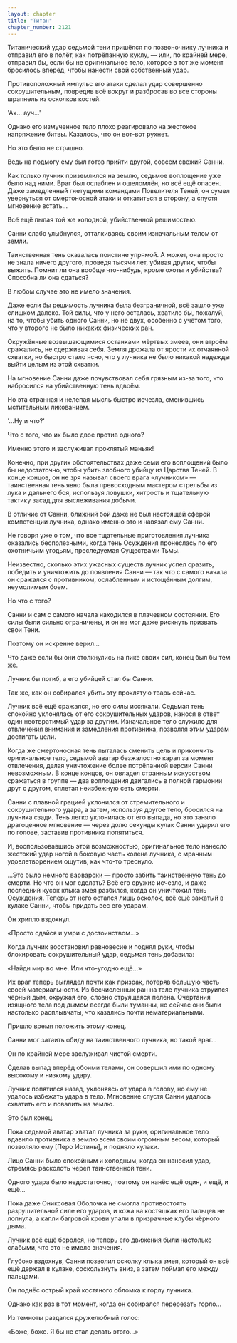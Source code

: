 ```yaml
---
layout: chapter
title: "Титан"
chapter_number: 2121
---
```




Титанический удар седьмой тени пришёлся по позвоночнику лучника и отправил его в полёт, как потрёпанную куклу, — или, по крайней мере, отправил бы, если бы не оригинальное тело, которое в тот же момент бросилось вперёд, чтобы нанести свой собственный удар.

Противоположный импульс его атаки сделал удар совершенно сокрушительным, повредив всё вокруг и разбросав во все стороны шрапнель из осколков костей.

'Ах... ауч...'

Однако его измученное тело плохо реагировало на жестокое напряжение битвы. Казалось, что он вот-вот рухнет.

Но это было не страшно.

Ведь на подмогу ему был готов прийти другой, совсем свежий Санни.

Как только лучник приземлился на землю, седьмое воплощение уже было над ними. Враг был ослаблен и ошеломлён, но всё ещё опасен. Даже замедленный гнетущими командами Повелителя Теней, он сумел увернуться от смертоносной атаки и откатиться в сторону, а спустя мгновение встать...

Всё ещё пылая той же холодной, убийственной решимостью.

Санни слабо улыбнулся, отталкиваясь своим изначальным телом от земли.

Таинственная тень оказалась поистине упрямой. А может, она просто не знала ничего другого, проведя тысячи лет, убивая других, чтобы выжить. Помнит ли она вообще что-нибудь, кроме охоты и убийства? Способна ли она сдаться?

В любом случае это не имело значения.

Даже если бы решимость лучника была безграничной, всё зашло уже слишком далеко. Той силы, что у него осталась, хватило бы, пожалуй, на то, чтобы убить одного Санни, но не двух, особенно с учётом того, что у второго не было никаких физических ран.

Окружённые возвышающимися останками мёртвых змеев, они втроём сражались, не сдерживая себя. Земля дрожала от ярости их отчаянной схватки, но быстро стало ясно, что у лучника не было никакой надежды выйти целым из этой схватки.

На мгновение Санни даже почувствовал себя грязным из-за того, что набросился на убийственную тень вдвоём.

Но эта странная и нелепая мысль быстро исчезла, сменившись мстительным ликованием.

'...Ну и что?'

Что с того, что их было двое против одного?

Именно этого и заслуживал проклятый маньяк!

Конечно, при других обстоятельствах даже семи его воплощений было бы недостаточно, чтобы убить злобного убийцу из Царства Теней. В конце концов, он не зря называл своего врага «лучником» — таинственная тень явно была превосходным мастером стрельбы из лука и дальнего боя, используя ловушки, хитрость и тщательную тактику засад для выслеживания добычи.

В отличие от Санни, ближний бой даже не был настоящей сферой компетенции лучника, однако именно это и навязал ему Санни.

Не говоря уже о том, что все тщательные приготовления лучника оказались бесполезными, когда тень Осуждения пронеслась по его охотничьим угодьям, преследуемая Существами Тьмы.

Неизвестно, сколько этих ужасных существ лучник успел сразить, победить и уничтожить до появления Санни — так что с самого начала он сражался с противником, ослабленным и истощённым долгим, неумолимым боем.

Но что с того?

Санни и сам с самого начала находился в плачевном состоянии. Его силы были сильно ограничены, и он не мог даже рискнуть призвать свои Тени.

Поэтому он искренне верил...

Что даже если бы они столкнулись на пике своих сил, конец был бы тем же.

Лучник бы погиб, а его убийцей стал бы Санни.

Так же, как он собирался убить эту проклятую тварь сейчас.

Лучник всё ещё сражался, но его силы иссякали. Седьмая тень спокойно уклонялась от его сокрушительных ударов, нанося в ответ один неотвратимый удар за другим. Изначальное тело служило для отвлечения внимания и замедления противника, позволяя этим ударам достигать цели.

Когда же смертоносная тень пыталась сменить цель и прикончить оригинальное тело, седьмой аватар безжалостно карал за момент отвлечения, делая уничтожение более потрёпанной версии Санни невозможным. В конце концов, он овладел странным искусством сражаться в группе — два воплощения двигались в полной гармонии друг с другом, сплетая неизбежную сеть смерти.

Санни с плавной грацией уклонился от стремительного и сокрушительного удара, а затем, используя другое тело, бросился на лучника сзади. Тень легко уклонилась от его выпада, но это заняло драгоценное мгновение — через долю секунды кулак Санни ударил его по голове, заставив противника попятиться.

И, воспользовавшись этой возможностью, оригинальное тело нанесло жестокий удар ногой в боковую часть колена лучника, с мрачным удовлетворением ощутив, как что-то треснуло.

...Это было немного варварски — просто забить таинственную тень до смерти. Но что он мог сделать? Всё его оружие исчезло, и даже последний кусок клыка змея разбился, когда он уничтожил тень Осуждения. Теперь от него остался лишь осколок, всё ещё зажатый в кулаке Санни, чтобы придать вес его ударам.

Он хрипло вздохнул.

«Просто сдайся и умри с достоинством...»

Когда лучник восстановил равновесие и поднял руки, чтобы блокировать сокрушительный удар, седьмая тень добавила:

«Найди мир во мне. Или что-угодно ещё...»

Их враг теперь выглядел почти как призрак, потеряв большую часть своей материальности. Из бесчисленных ран на теле лучника струился чёрный дым, окружая его, словно струящаяся пелена. Очертания изящного тела под дымом всегда были туманны, но сейчас они были настолько расплывчаты, что казались почти нематериальными.

Пришло время положить этому конец.

Санни мог затаить обиду на таинственного лучника, но такой враг...

Он по крайней мере заслуживал чистой смерти.

Сделав выпад вперёд обоими телами, он совершил ими по одному высокому и низкому удару.

Лучник попятился назад, уклоняясь от удара в голову, но ему не удалось избежать удара в тело. Мгновение спустя Санни удалось схватить его и повалить на землю.

Это был конец.

Пока седьмой аватар хватал лучника за руки, оригинальное тело вдавило противника в землю всем своим огромным весом, который позволяло ему [Перо Истины], и подняло кулаки.

Лицо Санни было спокойным и холодным, когда он наносил удар, стремясь расколоть череп таинственной тени.

Одного удара было недостаточно, поэтому он нанёс ещё один, и ещё, и ещё...

Пока даже Ониксовая Оболочка не смогла противостоять разрушительной силе его ударов, и кожа на костяшках его пальцев не лопнула, а капли багровой крови упали в призрачные клубы чёрного дыма.

Лучник всё ещё боролся, но теперь его движения были настолько слабыми, что это не имело значения.

Глубоко вздохнув, Санни позволил осколку клыка змея, который он всё ещё держал в кулаке, соскользнуть вниз, а затем поймал его между пальцами.

Он поднёс острый край костяного обломка к горлу лучника.

Однако как раз в тот момент, когда он собирался перерезать горло...

Из темноты раздался дружелюбный голос:

«Боже, боже. Я бы не стал делать этого...»

